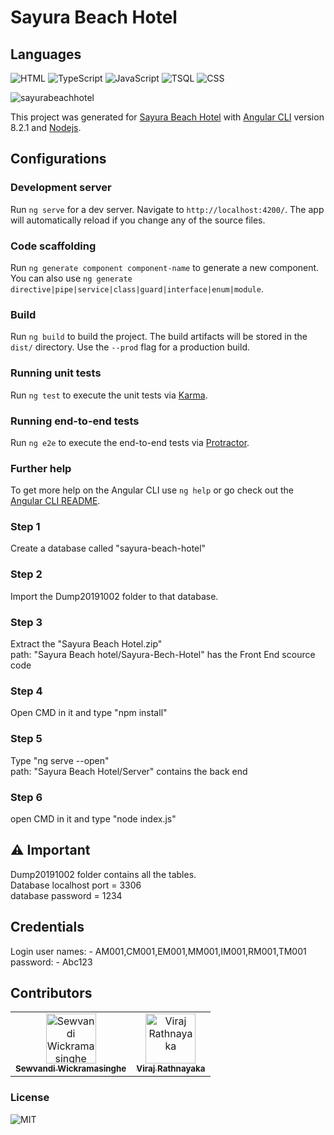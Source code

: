 # Sayura Beach Hotel

## Languages

![HTML](https://img.shields.io/badge/Language-HTML-brightgreen)
![TypeScript](https://img.shields.io/badge/Language-%20TypeScript-yellow)
![JavaScript](https://img.shields.io/badge/Language-JavaScript-orange)
![TSQL](https://img.shields.io/badge/Language-TSQL-red)
![CSS](https://img.shields.io/badge/Language-CSS-blue)

![sayurabeachhotel](https://user-images.githubusercontent.com/61576355/82745826-41a9cb00-9da6-11ea-8f1c-c8a9ea42c67f.png)

This project was generated for [Sayura Beach Hotel](http://www.sayurabeachhotel.com/) with [Angular CLI](https://github.com/angular/angular-cli) version 8.2.1 and [Nodejs](https://github.com/nodejs).

## Configurations

### Development server
Run `ng serve` for a dev server. Navigate to `http://localhost:4200/`. The app will automatically reload if you change any of the source files.

### Code scaffolding
Run `ng generate component component-name` to generate a new component. You can also use `ng generate directive|pipe|service|class|guard|interface|enum|module`.

### Build
Run `ng build` to build the project. The build artifacts will be stored in the `dist/` directory. Use the `--prod` flag for a production build.

### Running unit tests
Run `ng test` to execute the unit tests via [Karma](https://karma-runner.github.io).

### Running end-to-end tests
Run `ng e2e` to execute the end-to-end tests via [Protractor](http://www.protractortest.org/).

### Further help
To get more help on the Angular CLI use `ng help` or go check out the [Angular CLI README](https://github.com/angular/angular-cli/blob/master/README.md).

### Step 1
Create a database called "sayura-beach-hotel"

### Step 2
Import the Dump20191002 folder to that database.

### Step 3
Extract the "Sayura Beach Hotel.zip"<br/>
path: "Sayura Beach hotel/Sayura-Bech-Hotel" has the Front End scource code

### Step 4
Open CMD in it and type "npm install"

### Step 5
Type "ng serve --open"<br/>
path: "Sayura Beach Hotel/Server" contains the back end

### Step 6
open CMD in it and type "node index.js"

## ⚠ Important
Dump20191002 folder contains all the tables.<br/>
Database localhost port = 3306<br/>
database password = 1234<br/>

## Credentials
Login user names: - AM001,CM001,EM001,MM001,IM001,RM001,TM001<br/>
password: - Abc123

## Contributors

<table>
    <tr>
        <td align="center"><a href="https://github.com/Sewvandiii"><img
                    src="https://avatars0.githubusercontent.com/u/61576355?s=460&u=09001c20e83270ee3afd81a692f4b865f61441eb&v=4" width="80px;"
                    alt="Sewvandi Wickramasinghe" /><br /><sub><b>Sewvandi Wickramasinghe</b></sub></a>
        </td>
        <td align="center"><a href="https://github.com/Viraj97"><img
                    src="https://avatars1.githubusercontent.com/u/36671096?s=400&u=853a35679e378ed2f92a4f40f3f1fc2df0849977&v=4" width="80px;"
                    alt="Viraj Rathnayaka" /><br /><sub><b>Viraj Rathnayaka</b></sub></a><br />
        </td>
</table>

### License

![MIT](https://img.shields.io/github/license/Sewvandiii/ITProject?color=black)
